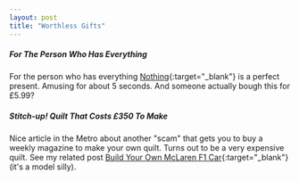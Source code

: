 ```yaml
---
layout: post
title: "Worthless Gifts"
---
```


##### For The Person Who Has Everything

For the person who has everything  [Nothing](http://www.iwantoneofthose.com/nothing/index.html){:target="_blank"} is a perfect present. Amusing for about 5 seconds. And 
someone actually bough this for £5.99?

##### Stitch-up! Quilt That Costs £350 To Make

Nice article in the Metro about another "scam" that gets you to buy a weekly magazine to make your own quilt. Turns out to be a very expensive quilt. See my related post 
[Build Your Own McLaren F1 Car](http://moam.github.io/2011/03/26/build-mclaren-f1.html){:target="_blank"} (it's a model silly).